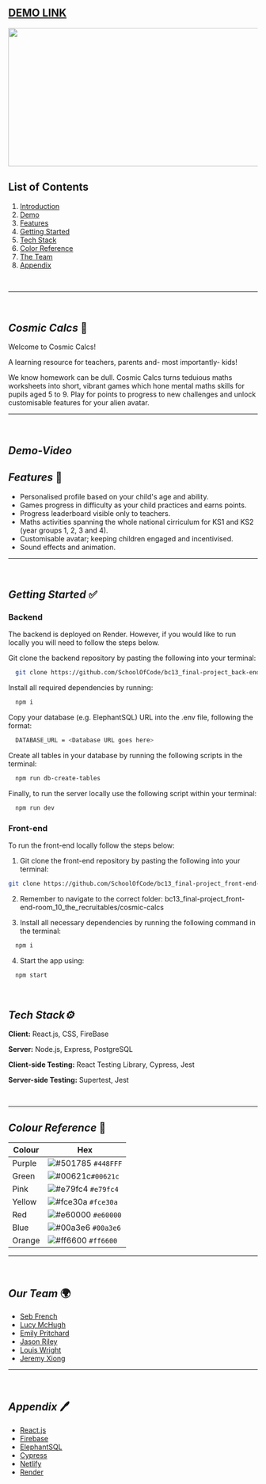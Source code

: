 **[DEMO LINK](https://frolicking-chaja-1991dd.netlify.app/)**
---

<img align="center" src="https://i.ibb.co/6HBpxks/banner.png" width="1000" height="280">

<br />

## List of Contents

1. [Introduction](#Cosmic-Calcs)
2. [Demo](#Demo-Video)
3. [Features](#Features)
4. [Getting Started](#getting-started)
5. [Tech Stack](#tech-stack)
6. [Color Reference](#color-reference)
7. [The Team](#The-Team)
8. [Appendix](#appendix)

<br/>

---

<br/>

 ## **_Cosmic Calcs_** 🚀
 
 Welcome to Cosmic Calcs!

 A learning resource for teachers, parents and- most importantly- kids! 
 
 We know homework can be dull. Cosmic Calcs turns teduious maths worksheets into short, vibrant games which hone mental maths skills for pupils aged 5 to 9. Play for points to progress to new challenges and unlock customisable features for your alien avatar.
 
 ---
 
  <br />
  
  ## **_Demo-Video_**
  


 
 ## **_Features_** 📱
 
 - Personalised profile based on your child's age and ability.
 - Games progress in difficulty as your child practices and earns points. 
 - Progress leaderboard visible only to teachers.
 - Maths activities spanning the whole national cirriculum for KS1 and KS2 (year groups 1, 2, 3 and 4).
 - Customisable avatar; keeping children engaged and incentivised.
 - Sound effects and animation.
 
---

<br />

## **_Getting Started_** ✅

### **Backend**

The backend is deployed on Render. However, if you would like to run locally you will need to follow the steps below.

Git clone the backend repository by pasting the following into your terminal:

```bash
  git clone https://github.com/SchoolOfCode/bc13_final-project_back-end-room_10_the_recruitables
```

Install all required dependencies by running:
  
```bash
  npm i
```

Copy your database (e.g. ElephantSQL) URL into the .env file, following the format:

```bash
  DATABASE_URL = <Database URL goes here>
```

Create all tables in your database by running the following scripts in the terminal:

```bash
  npm run db-create-tables
```

Finally, to run the server locally use the following script within your terminal:

```bash
  npm run dev
```

### **Front-end**


To run the front-end locally follow the steps below:

1. Git clone the front-end repository by pasting the following into your terminal:

```bash
git clone https://github.com/SchoolOfCode/bc13_final-project_front-end-room_10_the_recruitables
```

2. Remember to navigate to the correct folder: bc13_final-project_front-end-room_10_the_recruitables/cosmic-calcs

3. Install all necessary dependencies by running the following command in the terminal:

```bash
  npm i
```


4. Start the app using:

```bash
  npm start
```

<br/>

## **_Tech Stack⚙️_**

**Client:** React.js, CSS, FireBase
</br>

**Server:** Node.js, Express, PostgreSQL
</br>

**Client-side Testing:** React Testing Library, Cypress, Jest
</br>

**Server-side Testing:** Supertest, Jest


<br/>

---

## **_Colour Reference_** 🎨


| Colour     | Hex                                                                     |
| ---------- | ----------------------------------------------------------------------  |
| Purple     | ![#501785](https://via.placeholder.com/15/501785/501785.png) `#448FFF`  |
| Green      | ![#00621c](https://via.placeholder.com/15/00621c/00621c.png)`#00621c`   |
| Pink       | ![#e79fc4](https://via.placeholder.com/15/e79fc4/e79fc4.png) `#e79fc4`  |
| Yellow     | ![#fce30a](https://via.placeholder.com/15/fce30a/fce30a.png) `#fce30a`  |
| Red        | ![#e60000](https://via.placeholder.com/15/e60000/e60000.png) `#e60000`  |
| Blue       | ![#00a3e6](https://via.placeholder.com/15/00a3e6/00a3e6.png) `#00a3e6`  |
| Orange     | ![#ff6600](https://via.placeholder.com/15/ff6600/ff6600.png) `#ff6600`  |
    
---
<br/>

## **_Our Team_** 🌍

- [Seb French](https://github.com/sebfrench7)
- [Lucy McHugh](https://github.com/L-McHugh)
- [Emily Pritchard](https://github.com/EmilyPri)
- [Jason Riley](https://github.com/JPR95)
- [Louis Wright](https://github.com/LouWr)
- [Jeremy Xiong](https://github.com/JeremyXZ)


---
<br/>

## **_Appendix_** 🖊️


- [React.js](https://reactjs.org/)
- [Firebase](https://firebase.google.com/)
- [ElephantSQL](https://api.elephantsql.com/)
- [Cypress](https://www.cypress.io/)
- [Netlify](https://www.netlify.com/)
- [Render](https://render.com/)
